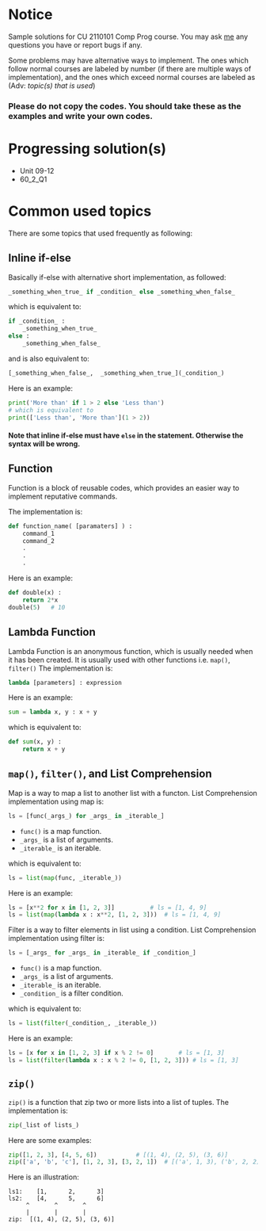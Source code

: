 # Notice
Sample solutions for CU 2110101 Comp Prog course.
You may ask [me](https://www.facebook.com/natchapolsrisang) any questions you have or report bugs if any.

Some problems may have alternative ways to implement. The ones which follow normal courses are labeled by number (if there are multiple ways of implementation), and the ones which exceed normal courses are labeled as (Adv: _topic(s) that is used_)

### Please do not copy the codes. You should take these as the examples and write your own codes.

# Progressing solution(s)
- Unit 09-12
- 60_2_Q1

# Common used topics
There are some topics that used frequently as following:

## Inline if-else
Basically if-else with alternative short implementation, as followed:
```python
_something_when_true_ if _condition_ else _something_when_false_
```
which is equivalent to:
```python
if _condition_ :
	_something_when_true_ 
else :
	_something_when_false_
```
and is also equivalent to:
```python
[_something_when_false_,  _something_when_true_](_condition_)
```
Here is an example:
```python
print('More than' if 1 > 2 else 'Less than')
# which is equivalent to
print(['Less than', 'More than'](1 > 2))
```
#### Note that inline if-else must have `else` in the statement. Otherwise the syntax will be wrong.

## Function
Function is a block of reusable codes, which provides an easier way to implement reputative commands.

The implementation is:
```python
def function_name( [paramaters] ) :
	command_1
	command_2
	.
	.
	.
```
Here is an example:
```python
def double(x) :
	return 2*x
double(5)	# 10
```

## Lambda Function
Lambda Function is an anonymous function, which is usually needed when it has been created. It is usually used with other functions i.e. `map()`, `filter()`
The implementation is:
```python
lambda [parameters] : expression
```
Here is an example:
```python
sum = lambda x, y : x + y
```
which is equivalent to:
```python
def sum(x, y) :
	return x + y
```
## `map()`, `filter()`, and List Comprehension
Map is a way to map a list to another list with a functon.
List Comprehension implementation using map is:
```python
ls = [func(_args_) for _args_ in _iterable_]
```
- `func()` is a map function.
- `_args_` is a list of arguments.
- `_iterable_` is an iterable.

which is equivalent to:
```python
ls = list(map(func, _iterable_))
```
Here is an example:
```python
ls = [x**2 for x in [1, 2, 3]]			# ls = [1, 4, 9]
ls = list(map(lambda x : x**2, [1, 2, 3]))	# ls = [1, 4, 9]
```

Filter is a way to filter elements in list using a condition.
List Comprehension implementation using filter is:
```python
ls = [_args_ for _args_ in _iterable_ if _condition_]
```
- `func()` is a map function.
- `_args_` is a list of arguments.
- `_iterable_` is an iterable.
- `_condition_` is a filter condition.

which is equivalent to:
```python
ls = list(filter(_condition_, _iterable_))
```
Here is an example:
```python
ls = [x for x in [1, 2, 3] if x % 2 != 0]		# ls = [1, 3]
ls = list(filter(lambda x : x % 2 != 0, [1, 2, 3]))	# ls = [1, 3]
```

## `zip()`
`zip()` is a function that zip two or more lists into a list of tuples.
The implementation is:
```python
zip(_list of lists_)
```
Here are some examples:
```python
zip([1, 2, 3], [4, 5, 6])			# [(1, 4), (2, 5), (3, 6)]
zip(['a', 'b', 'c'], [1, 2, 3], [3, 2, 1])	# [('a', 1, 3), ('b', 2, 2), ('c', 3, 1)]
```
Here is an illustration:
```
ls1:	[1, 	 2, 	 3]
ls2:	[4, 	 5, 	 6]
	 ^  	 ^  	 ^
	 |  	 |  	 |
zip:  [(1, 4), (2, 5), (3, 6)]
```
